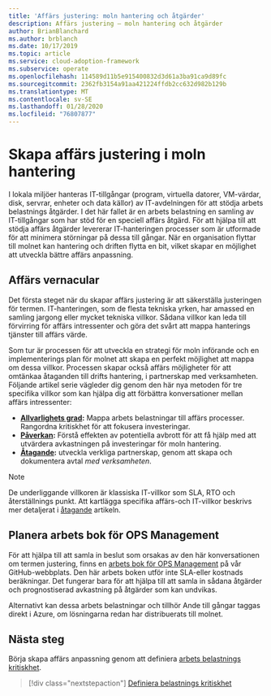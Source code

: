 ```yaml
---
title: 'Affärs justering: moln hantering och åtgärder'
description: Affärs justering – moln hantering och åtgärder
author: BrianBlanchard
ms.author: brblanch
ms.date: 10/17/2019
ms.topic: article
ms.service: cloud-adoption-framework
ms.subservice: operate
ms.openlocfilehash: 114589d11b5e915400832d3d61a3ba91ca9d89fc
ms.sourcegitcommit: 2362fb3154a91aa421224ffdb2cc632d982b129b
ms.translationtype: MT
ms.contentlocale: sv-SE
ms.lasthandoff: 01/28/2020
ms.locfileid: "76807877"
---
```

# <a name="create-business-alignment-in-cloud-management"></a>Skapa affärs justering i moln hantering

I lokala miljöer hanteras IT-tillgångar (program, virtuella datorer, VM-värdar, disk, servrar, enheter och data källor) av IT-avdelningen för att stödja arbets belastnings åtgärder. I det här fallet är en arbets belastning en samling av IT-tillgångar som har stöd för en speciell affärs åtgärd. För att hjälpa till att stödja affärs åtgärder levererar IT-hanteringen processer som är utformade för att minimera störningar på dessa till gångar. När en organisation flyttar till molnet kan hantering och driften flytta en bit, vilket skapar en möjlighet att utveckla bättre affärs anpassning.

## <a name="business-vernacular"></a>Affärs vernacular

Det första steget när du skapar affärs justering är att säkerställa justeringen för termen. IT-hanteringen, som de flesta tekniska yrken, har amassed en samling jargong eller mycket tekniska villkor. Sådana villkor kan leda till förvirring för affärs intressenter och göra det svårt att mappa hanterings tjänster till affärs värde.

Som tur är processen för att utveckla en strategi för moln införande och en implementerings plan för molnet att skapa en perfekt möjlighet att mappa om dessa villkor. Processen skapar också affärs möjligheter för att omtänkaa åtaganden till drifts hantering, i partnerskap med verksamheten. Följande artikel serie vägleder dig genom den här nya metoden för tre specifika villkor som kan hjälpa dig att förbättra konversationer mellan affärs intressenter: 

- **[Allvarlighets grad](./criticality.md):** Mappa arbets belastningar till affärs processer. Rangordna kritiskhet för att fokusera investeringar.
- **[Påverkan](./impact.md):** Förstå effekten av potentiella avbrott för att få hjälp med att utvärdera avkastningen på investeringar för moln hantering.
- **[Åtagande](./commitment.md):** utveckla verkliga partnerskap, genom att skapa och dokumentera avtal *med verksamheten*.

> [!NOTE]
> De underliggande villkoren är klassiska IT-villkor som SLA, RTO och återställnings punkt. Att kartlägga specifika affärs-och IT-villkor beskrivs mer detaljerat i [åtagande](./commitment.md) artikeln.

## <a name="ops-management-planning-workbook"></a>Planera arbets bok för OPS Management

För att hjälpa till att samla in beslut som orsakas av den här konversationen om termen justering, finns en [arbets bok för OPS Management](https://raw.githubusercontent.com/microsoft/CloudAdoptionFramework/master/manage/opsmanagementworkbook.xlsx) på vår GitHub-webbplats. Den här arbets boken utför inte SLA-eller kostnads beräkningar. Det fungerar bara för att hjälpa till att samla in sådana åtgärder och prognostiserad avkastning på åtgärder som kan undvikas.

Alternativt kan dessa arbets belastningar och tillhör Ande till gångar taggas direkt i Azure, om lösningarna redan har distribuerats till molnet.

## <a name="next-steps"></a>Nästa steg

Börja skapa affärs anpassning genom att definiera [arbets belastnings kritiskhet](./criticality.md).

> [!div class="nextstepaction"]
> [Definiera belastnings kritiskhet](./criticality.md)
